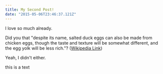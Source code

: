 ```yaml
---
title: My Second Post!
date: "2015-05-06T23:46:37.121Z"
---
```


I love <CompleteText answer="blogging" placeholder="ведение блога"/> so much already.

Did you <CompleteText answer="know" placeholder="знать" /> that "despite its name, salted duck eggs can also be made from
chicken <T translate="haha">eggs</T>, though the taste and texture will be somewhat different, and the
egg yolk will be less rich."?
([Wikipedia Link](https://en.wikipedia.org/wiki/Salted_duck_egg))

<T translate="CCCC">Yeah</T>, I didn't either.

<Speech speak="What Are you going to do today?" />

<More extraText="This is a extra text"> this is a text</More>

<Speech speak="Anya, do you think this is a usefull feature?"  />

